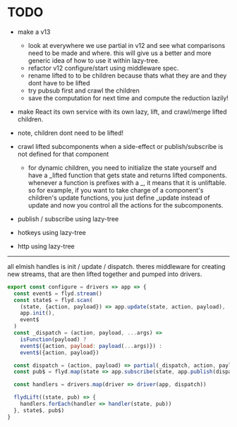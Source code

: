# TODO

- make a v13
  - look at everywhere we use partial in v12 and see what comparisons need to
    be made and where. this will give us a better and more generic idea of how
    to use it within lazy-tree.
  - refactor v12 configure/start using middleware spec.
  - rename lifted to to be children because thats what they are and they dont have to be lifted
  - try pubsub first and crawl the children
  - save the computation for next time and compute the reduction lazily!

- make React its own service with its own lazy, lift, and crawl/merge lifted children.

- note, children dont need to be lifted!

- crawl lifted subcomponents when a side-effect or publish/subscribe is not defined for that component
  - for dynamic children, you need to initialize the state yourself and have a \_lifted function that gets state and returns lifted components. whenever a function is prefixes with a \_, it means that it is unliftable. so for example, if you want to take charge of a component's children's update functions, you just define \_update instead of update and now you control all the actions for the subcomponents.

- publish / subscribe using lazy-tree
- hotkeys using lazy-tree
- http using lazy-tree

---

all elmish handles is init / update / dispatch. theres middleware for creating
new streams, that are then lifted together and pumped into drivers.

```js
export const configure = drivers => app => {
  const event$ = flyd.stream()
  const state$ = flyd.scan(
    (state, {action, payload}) => app.update(state, action, payload),
    app.init(),
    event$
  )
  const _dispatch = (action, payload, ...args) =>
    isFunction(payload) ?
    event$({action, payload: payload(...args)}) :
    event$({action, payload})

  const dispatch = (action, payload) => partial(_dispatch, action, payload)
  const pub$ = flyd.map(state => app.subscribe(state, app.publish(dispatch, state)), state$)

  const handlers = drivers.map(driver => driver(app, dispatch))

  flydLift((state, pub) => {
    handlers.forEach(handler => handler(state, pub))
  }, state$, pub$)
}
```
